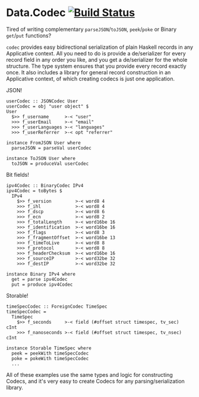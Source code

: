 # Data.Codec [![Build Status](https://travis-ci.org/chpatrick/codec.svg)](https://travis-ci.org/chpatrick/codec)

Tired of writing complementary `parseJSON`/`toJSON`, `peek`/`poke` or Binary `get`/`put` functions?

`codec` provides easy bidirectional serialization of plain Haskell records in any Applicative context.
All you need to do is provide a de/serializer for every record field in any order you like,
and you get a de/serializer for the whole structure. The type system ensures that you provide
every record exactly once. It also includes a library for general record construction in an Applicative context,
of which creating codecs is just one application.
  
JSON!
  
    userCodec :: JSONCodec User
    userCodec = obj "user object" $
    User
      $>> f_username      >-< "user"
      >>> f_userEmail     >-< "email"
      >>> f_userLanguages >-< "languages"
      >>> f_userReferrer  >-< opt "referrer"
  
    instance FromJSON User where
      parseJSON = parseVal userCodec
    
    instance ToJSON User where
      toJSON = produceVal userCodec
  
Bit fields!
  
    ipv4Codec :: BinaryCodec IPv4
    ipv4Codec = toBytes $
      IPv4
        $>> f_version         >-< word8 4
        >>> f_ihl             >-< word8 4
        >>> f_dscp            >-< word8 6
        >>> f_ecn             >-< word8 2
        >>> f_totalLength     >-< word16be 16
        >>> f_identification  >-< word16be 16
        >>> f_flags           >-< word8 3
        >>> f_fragmentOffset  >-< word16be 13
        >>> f_timeToLive      >-< word8 8
        >>> f_protocol        >-< word8 8
        >>> f_headerChecksum  >-< word16be 16
        >>> f_sourceIP        >-< word32be 32
        >>> f_destIP          >-< word32be 32
       
    instance Binary IPv4 where
      get = parse ipv4Codec
      put = produce ipv4Codec
  
Storable!
  
    timeSpecCodec :: ForeignCodec TimeSpec
    timeSpecCodec =
      TimeSpec
        $>> f_seconds     >-< field (#offset struct timespec, tv_sec)  cInt
        >>> f_nanoseconds >-< field (#offset struct timespec, tv_nsec) cInt
    
    instance Storable TimeSpec where
      peek = peekWith timeSpecCodec
      poke = pokeWith timeSpecCodec
      ...

All of these examples use the same types and logic for constructing Codecs,
and it's very easy to create Codecs for any parsing/serialization library.
